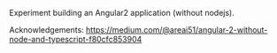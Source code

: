 Experiment building an Angular2 application (without nodejs).

Acknowledgements: https://medium.com/@areai51/angular-2-without-node-and-typescript-f80cfc853904

